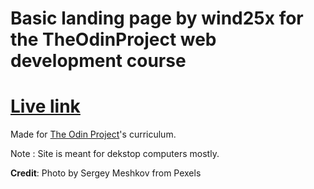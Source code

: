 # Basic landing page by wind25x for the TheOdinProject web development course

# **[Live link](https://wind25x.github.io/odin-landing-page/)**

Made for [The Odin Project](https://www.theodinproject.com)'s curriculum.

Note : Site is meant for dekstop computers mostly.

**Credit**: Photo by Sergey Meshkov from Pexels
